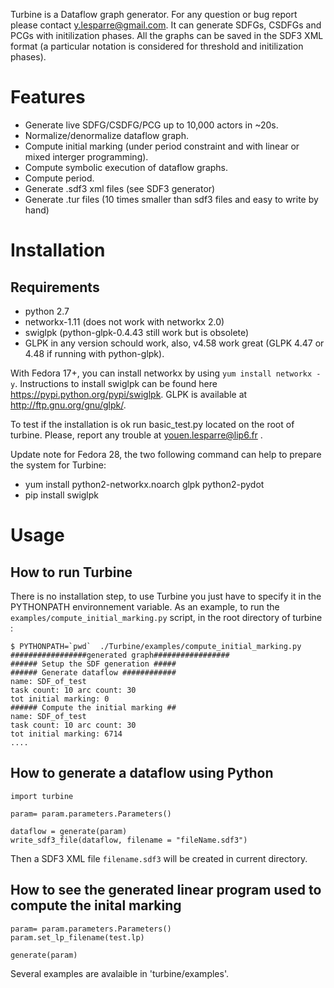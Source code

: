 
Turbine is a Dataflow graph generator. For any question or bug report please contact y.lesparre@gmail.com.
It can generate SDFGs, CSDFGs and PCGs with initilization phases. All the graphs can be saved in the SDF3 XML format (a particular notation is considered for threshold and initilization phases).

Features
=======

 * Generate live SDFG/CSDFG/PCG up to 10,000 actors in ~20s.
 * Normalize/denormalize dataflow graph.
 * Compute initial marking (under period constraint and with linear or mixed interger programming).
 * Compute symbolic execution of dataflow graphs.
 * Compute period.
 * Generate .sdf3 xml files (see SDF3 generator)
 * Generate .tur files (10 times smaller than sdf3 files and easy to write by hand)

Installation
=======

Requirements
-------

 * python 2.7
 * networkx-1.11 (does not work with networkx 2.0)
 * swiglpk (python-glpk-0.4.43 still work but is obsolete)
 * GLPK in any version schould work, also, v4.58 work great (GLPK 4.47 or 4.48 if running with python-glpk).

With Fedora 17+, you can install networkx by using `yum install networkx -y`.
Instructions to install swiglpk can be found here https://pypi.python.org/pypi/swiglpk.
GLPK is available at http://ftp.gnu.org/gnu/glpk/.

To test if the installation is ok run basic_test.py located on the root of turbine.
Please, report any trouble at youen.lesparre@lip6.fr .

Update note for Fedora 28, the two following command can help to prepare the system for Turbine:

 * yum install python2-networkx.noarch glpk python2-pydot
 * pip install swiglpk

Usage
=======


How to run Turbine
-------

There is no installation step, to use Turbine you just have to specify it in the PYTHONPATH environnement variable.
As an example, to run the `examples/compute_initial_marking.py` script, in the root directory of turbine :
```
$ PYTHONPATH=`pwd`  ./Turbine/examples/compute_initial_marking.py
#################generated graph#################
###### Setup the SDF generation #####
###### Generate dataflow ############
name: SDF_of_test
task count: 10 arc count: 30
tot initial marking: 0
###### Compute the initial marking ##
name: SDF_of_test
task count: 10 arc count: 30
tot initial marking: 6714
....
```


How to generate a dataflow using Python
-------

```
import turbine

param= param.parameters.Parameters()

dataflow = generate(param)
write_sdf3_file(dataflow, filename = "fileName.sdf3")

```

Then a SDF3 XML file `filename.sdf3` will be created in current directory.

How to see the generated linear program used to compute the inital marking
--------

```
param= param.parameters.Parameters()
param.set_lp_filename(test.lp)

generate(param)
```

Several examples are avalaible in 'turbine/examples'.


